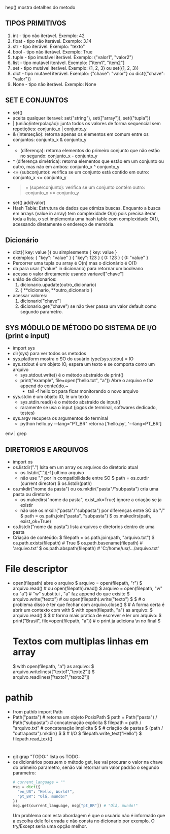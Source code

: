 hep() mostra detalhes do metodo

## TIPOS PRIMITIVOS

1. int - tipo não iterável. Exemplo: 42
2. float - tipo não iterável. Exemplo: 3.14
3. str - tipo iterável. Exemplo: "texto"
4. bool - tipo não iterável. Exemplo: True
5. tuple - tipo imutável iterável. Exemplo: ("valor1", "valor2") 
6. list - tipo mutável iterável. Exemplo: ["item1", "item2"]
7. set - tipo mutável iterável. Exemplo: {1, 2, 3} ou set({1, 2, 3})
8. dict - tipo mutável iterável. Exemplo: {"chave": "valor"} ou dict({"chave": "valor"})
9. None - tipo não iterável. Exemplo: None

## SET E CONJUNTOS

- set()
- aceita qualquer iteravel: set("string"), set(["array"]), set(("tupla"))
- | (união/interpolação): junta todos os valores de forma sequencial sem repetições: conjunto_x | conjunto_y
- & (interseção): retorna apenas os elementos em comum entre os conjuntos: conjunto_x & conjunto_y
- - (diferença): retorna elementos do primeiro conjunto que não estão no segundo: conjunto_x - conjunto_y
- ^ (diferença simétrica): retorna elementos que estão em um conjunto ou outro, mas não em ambos: conjunto_x ^ conjunto_y
- <= (subconjunto): verifica se um conjunto está contido em outro: conjunto_x <= conjunto_y
- >= (superconjunto): verifica se um conjunto contém outro: conjunto_x >= conjunto_y
- set().add(valor)
- Hash Table: Estrutura de dados que otimiza buscas. Enquanto a busca em arrays (value in array) tem complexidade O(n) pois precisa iterar toda a lista, o set implementa uma hash table com complexidade O(1), acessando diretamente o endereço de memória.

## Dicionário

- dict({ key: value }) ou simplesmente { key: value }
- exemplos: 
  { "key": "value" }
  { "key": 123 }
  { 0: 123 }
  { 0: "value" }
- Percorrer uma tupla ou array é O(n) mas o dicionário é O(1)
- da para usar ("value" in dicionario) para retornar um booleano
- acessa o valor diretamente usando variavel["chave"]
- união de dicionarios: 
  1. dicionario.upadate(outro_dicionario)
  2. { **dicionario, **outro_dicionario }
- acessar valores:
  1. dicionario["chave"]
  2. dicionario.get("chave") se não tiver passa um valor default como segundo parametro.

## SYS MÓDULO DE MÉTODO DO SISTEMA DE I/O (print e input)

- import sys
- dir(sys) para ver todos os metodos
- sys.platform mostra o SO do usuário
type(sys.stdou) = IO
- sys.stdout é um objeto IO, espera um texto e se comporta como um arquivo
  - sys.stdout.write() é o método abstraido de print()
  - print("example", file=open("hello.txt", "a")) Abre o arquivo e faz append do conteúdo.~
    - tail -f hello.txt para ficar monitorando o novo arquivo
- sys.stdin é um objeto IO, le um texto
  - sys.stdin.read() é o método abstraido de input()
  - raramente se usa o input (jogos de terminal, softwares dedicado, testes)
- sys.argv recupera os argumentos do terminal
  - python hello.py --lang="PT_BR"            retorna ['hello.py', '--lang=PT_BR']

env | grep 


## DIRETORIOS E ARQUIVOS

- import os
- os.listdir(".") lsita em um array os arquivos do diretorio atual
  - os.listdir(".")[-1] ultimo arquivo
  - não use "." por in compatibilidade entre SO
    $ path = os.curdir  (current director)
    $ os.listdir(path)
- os.mkdir("nome da pasta") ou os.mkdir("pasta"/"subpasta") cria uma pasta ou diretorio
  - os.makedirs("nome da pasta", exist_ok=True) ignore a criação se ja existir
  - não use os.mkdir("pasta"/"subpasta") por diferenças entre SO da "/"
    $ path = os.path.join("pasta", "subpasta")
    $ os.makedirs(path, exist_ok=True)
- os.listdir("nome da pasta") lista arquivos e diretorios dentro de uma pasta
- Criação de conteúdo:
  $ filepath = os.path.join(path, "arquivo.txt")
  $ os.path.exists(filepath) # True
  $ os.path.basename(filepath) # 'arquivo.txt'
  $ os.path.abspath(filepath) # 'C:/home/usr/.../arquivo.txt'
# File descriptor
- open(filepath) abre o arquivo
  $ arquivo = open(filepath, "r")
  $ arquivo.read()                            # ou open(filepath).read()
  $ arquivo = open(filepath, "w" ou "a")      # "w" substitui , "a" faz append do que exisite
  $ arquivo.write("texto")                   # ou open(filepath).write("texto")
  $
  $ # o problema disso é ter que fechar com arquivo.close()
  $ # A forma certa é abrir um contexto com with
  $ with open(filepath, "a") as arquivo:
  $   arquivo.read()
  $
  $ # forma mais pratica de escrever e ler um arquivo:
  $ print("Brasil", file=open(filepath, "a")) # o print ja adiciona \n no final
  $
  # Textos com multiplas linhas em array
  $ with open(filepath, "a") as arquivo:
  $   arquivo.writelines(["texto1","texto2"])
  $   arquivo.readlines(["texto1","texto2"])
# pathib
- from pathib import Path
- Path("pasta")                               # retorna um objeto PosixPath
  $ path = Path("pasta") / Path("subpasta")   # concatenação explicita
  $ filepath = path / "arquivo.txt"           # concatenação implicita
  $
  $ # criação de pastas
  $ (path / "outrapasta").mkdir()
  $
  $ # I/O
  $ filepath.write_text("Hello")
  $ filepath.read_text()
#
- git grap "TODO:" lista os TODO:
- os dicionários possuem o método get, lee vai procurar o valor na chave do primeiro parametro, senão vai retornar um valor padrão o segundo parametro:
  ```py
  # current_language = ""
  msg = dict({
    "en_US": "Hello, World!",
    "pt_BR": "Olá, mundo!"
  })
  msg.get(current_language, msg["pt_BR"]) # "Olá, mundo!"
  ```
  Um problema com esta abordagem é que o usuário não é informado que a escolha dele foi errada e não consta no dicionario por exemplo. O try/Except seria uma opção melhor.
